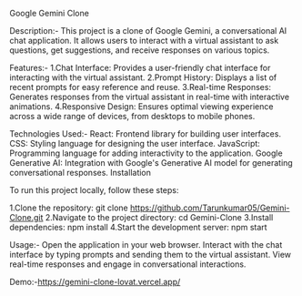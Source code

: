 Google Gemini Clone

Description:-
This project is a clone of Google Gemini, a conversational AI chat application. It allows users to interact with a virtual assistant to ask questions, get suggestions, and receive responses on various topics.

Features:-
1.Chat Interface: Provides a user-friendly chat interface for interacting with the virtual assistant.
2.Prompt History: Displays a list of recent prompts for easy reference and reuse.
3.Real-time Responses: Generates responses from the virtual assistant in real-time with interactive animations.
4.Responsive Design: Ensures optimal viewing experience across a wide range of devices, from desktops to mobile phones.

Technologies Used:-
React: Frontend library for building user interfaces.
CSS: Styling language for designing the user interface.
JavaScript: Programming language for adding interactivity to the application.
Google Generative AI: Integration with Google's Generative AI model for generating conversational responses.
Installation

To run this project locally, follow these steps:

1.Clone the repository: git clone https://github.com/Tarunkumar05/Gemini-Clone.git
2.Navigate to the project directory: cd Gemini-Clone
3.Install dependencies: npm install
4.Start the development server: npm start

Usage:-
Open the application in your web browser.
Interact with the chat interface by typing prompts and sending them to the virtual assistant.
View real-time responses and engage in conversational interactions.

Demo:-https://gemini-clone-lovat.vercel.app/
